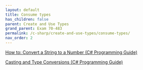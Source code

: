 ```yaml
---
layout: default
title: Consume types
has_children: false
parent: Create and Use Types
grand_parent: Exam 70-483
permalink: /c-sharp/create-and-use-types/consume-types/
nav_order: 2
---
```


[How to: Convert a String to a Number (C# Programming Guide)](https://msdn.microsoft.com/en-us/library/bb397679.aspx)

[Casting and Type Conversions (C# Programming Guide)](https://msdn.microsoft.com/en-us/library/ms173105.aspx)
